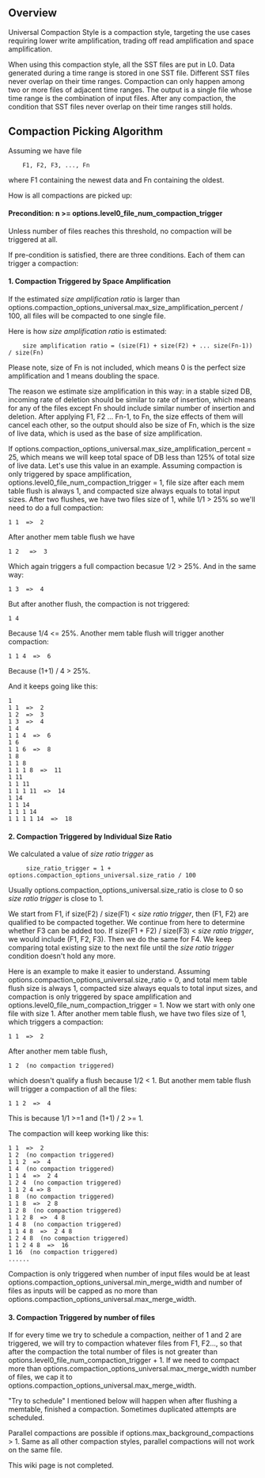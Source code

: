 ## Overview
Universal Compaction Style is a compaction style, targeting the use cases requiring lower write amplification, trading off read amplification and space amplification.

When using this compaction style, all the SST files are put in L0. Data generated during a time range is stored in one SST file. Different SST files never overlap on their time ranges. Compaction can only happen among two or more files of adjacent time ranges. The output is a single file whose time range is the combination of input files. After any compaction, the condition that SST files never overlap on their time ranges still holds. 

## Compaction Picking Algorithm
Assuming we have file
```
    F1, F2, F3, ..., Fn
```
where F1 containing the newest data and Fn containing the oldest.

How is all compactions are picked up:

#### Precondition: n >= options.level0_file_num_compaction_trigger
Unless number of files reaches this threshold, no compaction will be triggered at all.

If pre-condition is satisfied, there are three conditions. Each of them can trigger a compaction:

#### 1. Compaction Triggered by Space Amplification
If the estimated _size amplification ratio_ is larger than options.compaction_options_universal.max_size_amplification_percent / 100, all files will be compacted to one single file.

Here is how _size amplification ratio_ is estimated:

```
    size amplification ratio = (size(F1) + size(F2) + ... size(Fn-1)) / size(Fn)
```
Please note, size of Fn is not included, which means 0 is the perfect size amplification and 1 means doubling the space.

The reason we estimate size amplification in this way: in a stable sized DB, incoming rate of deletion should be similar to rate of insertion, which means for any of the files except Fn should include similar number of insertion and deletion. After applying F1, F2 ... Fn-1, to Fn, the size effects of them will cancel each other, so the output should also be size of Fn, which is the size of live data, which is used as the base of size amplification.

If options.compaction_options_universal.max_size_amplification_percent = 25, which means we will keep total space of DB less than 125% of total size of live data. Let's use this value in an example. Assuming compaction is only triggered by space amplification, options.level0_file_num_compaction_trigger = 1, file size after each mem table flush is always 1, and compacted size always equals to total input sizes. After two flushes, we have two files size of 1, while 1/1 > 25% so we'll need to do a full compaction:

```
1 1  =>  2
```

After another mem table flush we have

```
1 2   =>  3
```

Which again triggers a full compaction becasue 1/2 > 25%. And in the same way:

```
1 3  =>  4
```

But after another flush, the compaction is not triggered:

```
1 4
```

Because 1/4 <= 25%. Another mem table flush will trigger another compaction:

```
1 1 4  =>  6
```

Because (1+1) / 4 > 25%.

And it keeps going like this:

```
1
1 1  =>  2
1 2  =>  3
1 3  =>  4
1 4
1 1 4  =>  6
1 6
1 1 6  =>  8
1 8
1 1 8
1 1 1 8  =>  11
1 11
1 1 11
1 1 1 11  =>  14
1 14
1 1 14
1 1 1 14
1 1 1 1 14  =>  18
```

#### 2. Compaction Triggered by Individual Size Ratio
We calculated a value of _size ratio trigger_ as

```
     size_ratio_trigger = 1 + options.compaction_options_universal.size_ratio / 100
```
Usually options.compaction_options_universal.size_ratio is close to 0 so _size ratio trigger_ is close to 1.

We start from F1, if size(F2) / size(F1) < _size ratio trigger_, then (F1, F2) are qualified to be compacted together. We continue from here to determine whether F3 can be added too. If size(F1 + F2) / size(F3) < _size ratio trigger_, we would include (F1, F2, F3). Then we do the same for F4. We keep comparing total existing size to the next file until the _size ratio trigger_ condition doesn't hold any more.

Here is an example to make it easier to understand. Assuming options.compaction_options_universal.size_ratio = 0, and total mem table flush size is always 1, compacted size always equals to total input sizes, and compaction is only triggered by space amplification and options.level0_file_num_compaction_trigger = 1. Now we start with only one file with size 1. After another mem table flush, we have two files size of 1, which triggers a compaction:

```
1 1  =>  2
```

After another mem table flush,

```
1 2  (no compaction triggered)
```

which doesn't qualify a flush because 1/2 < 1. But another mem table flush will trigger a compaction of all the files:

```
1 1 2  =>  4
```

This is because 1/1 >=1 and (1+1) / 2 >= 1.

The compaction will keep working like this:

```
1 1  =>  2
1 2  (no compaction triggered)
1 1 2  =>  4
1 4  (no compaction triggered)
1 1 4  =>  2 4
1 2 4  (no compaction triggered)
1 1 2 4 => 8
1 8  (no compaction triggered)
1 1 8  =>  2 8
1 2 8  (no compaction triggered)
1 1 2 8  =>  4 8
1 4 8  (no compaction triggered)
1 1 4 8  =>  2 4 8
1 2 4 8  (no compaction triggered)
1 1 2 4 8  =>  16
1 16  (no compaction triggered)
......
```

Compaction is only triggered when number of input files would be at least options.compaction_options_universal.min_merge_width and number of files as inputs will be capped as no more than  options.compaction_options_universal.max_merge_width.

#### 3. Compaction Triggered by number of files
If for every time we try to schedule a compaction, neither of 1 and 2 are triggered, we will try to compaction whatever files from F1, F2..., so that after the compaction the total number of files is not greater than options.level0_file_num_compaction_trigger + 1. If we need to compact more than options.compaction_options_universal.max_merge_width number of files, we cap it to options.compaction_options_universal.max_merge_width.

"Try to schedule" I mentioned below will happen when after flushing a memtable, finished a compaction. Sometimes duplicated attempts are scheduled.


Parallel compactions are possible if options.max_background_compactions > 1. Same as all other compaction styles, parallel compactions will not work on the same file.

 
This wiki page is not completed.
